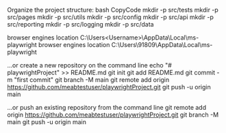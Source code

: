Organize the project structure:
bash
CopyCode
mkdir -p src/tests
mkdir -p src/pages
mkdir -p src/utils
mkdir -p src/config
mkdir -p src/api
mkdir -p src/reporting
mkdir -p src/logging
mkdir -p src/data

browser engines location C:\Users\<Username>\AppData\Local\ms-playwright
browser engines location C:\Users\91809\AppData\Local\ms-playwright


…or create a new repository on the command line
echo "# playwrightProject" >> README.md
git init
git add README.md
git commit -m "first commit"
git branch -M main
git remote add origin https://github.com/meabtestuser/playwrightProject.git
git push -u origin main



…or push an existing repository from the command line
git remote add origin https://github.com/meabtestuser/playwrightProject.git
git branch -M main
git push -u origin main